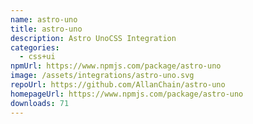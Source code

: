 ```yaml
---
name: astro-uno
title: astro-uno
description: Astro UnoCSS Integration
categories:
  - css+ui
npmUrl: https://www.npmjs.com/package/astro-uno
image: /assets/integrations/astro-uno.svg
repoUrl: https://github.com/AllanChain/astro-uno
homepageUrl: https://www.npmjs.com/package/astro-uno
downloads: 71
---
```

